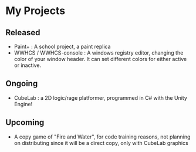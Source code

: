 # My Projects
## Released
- Paint+ : A school project, a paint replica
- WWHCS / WWHCS-console : A windows registry editor, changing the color of your window header. It can set different colors for either active or inactive.
## Ongoing
- CubeLab : a 2D logic/rage platformer, programmed in C# with the Unity Engine!
## Upcoming
- A copy game of "Fire and Water", for code training reasons, not planning on distributing since it will be a direct copy, only with CubeLab graphics

